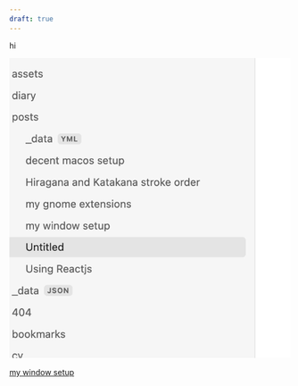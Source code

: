 ```yaml
---
draft: true
---
```


hi

![This is the label](assets/Pasted%20image%2020250321171721.png)

[my window setup](posts/my%20window%20setup.md)